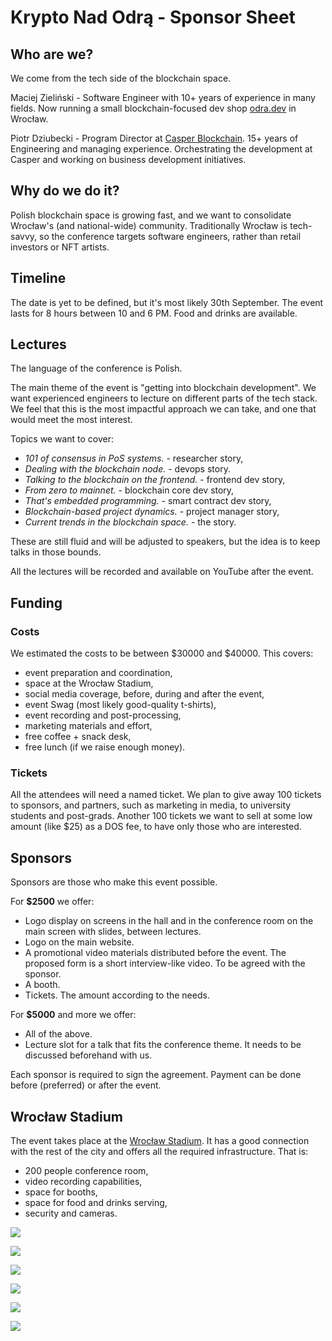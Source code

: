 
# Krypto Nad Odrą - Sponsor Sheet

## Who are we?
We come from the tech side of the blockchain space.

Maciej Zieliński - Software Engineer with 10+ years of experience in many fields. Now running a small blockchain-focused dev shop [odra.dev](https://odra.dev) in Wrocław. 

Piotr Dziubecki - Program Director at [Casper Blockchain](https://casper.network). 15+ years of Engineering and managing experience. Orchestrating the development at Casper and working on business development initiatives.

## Why do we do it?
Polish blockchain space is growing fast, and we want to consolidate Wrocław's (and national-wide) community. Traditionally Wrocław is tech-savvy, so the conference targets software engineers, rather than retail investors or NFT artists.

## Timeline
The date is yet to be defined, but it's most likely 30th September. The event lasts for 8 hours between 10 and 6 PM. Food and drinks are available.

## Lectures
The language of the conference is Polish.

The main theme of the event is "getting into blockchain development". We want experienced engineers to lecture on different parts of the tech stack. We feel that this is the most impactful approach we can take, and one that would meet the most interest.

Topics we want to cover:
- *101 of consensus in PoS systems.* - researcher story,
- *Dealing with the blockchain node.* - devops story.
- *Talking to the blockchain on the frontend.* - frontend dev story,
- *From zero to mainnet.* - blockchain core dev story,
- *That's embedded programming.* - smart contract dev story,
- *Blockchain-based project dynamics.* - project manager story,
- *Current trends in the blockchain space.* - the story.

These are still fluid and will be adjusted to speakers, but the idea is to keep talks in those bounds.

All the lectures will be recorded and available on YouTube after the event.

## Funding

### Costs
We estimated the costs to be between $30000 and $40000. This covers:
- event preparation and coordination,
- space at the Wrocław Stadium,
- social media coverage, before, during and after the event,
- event Swag (most likely good-quality t-shirts),
- event recording and post-processing,
- marketing materials and effort,
- free coffee + snack desk,
- free lunch (if we raise enough money).

### Tickets
All the attendees will need a named ticket. We plan to give away 100 tickets to sponsors, and partners, such as marketing in media, to university students and post-grads. Another 100 tickets we want to sell at some low amount (like $25) as a DOS fee, to have only those who are interested.

## Sponsors
Sponsors are those who make this event possible.

For __$2500__ we offer:
- Logo display on screens in the hall and in the conference room on the main screen with slides, between lectures.
- Logo on the main website.
- A promotional video materials distributed before the event. The proposed form is a short interview-like video. To be agreed with the sponsor.
- A booth.
- Tickets. The amount according to the needs.

For __$5000__ and more we offer:
- All of the above.
- Lecture slot for a talk that fits the conference theme. It needs to be discussed beforehand with us.

Each sponsor is required to sign the agreement.
Payment can be done before (preferred) or after the event.

## Wrocław Stadium
The event takes place at the [Wrocław Stadium](https://tarczynskiarenawroclaw.pl/). It has a good connection with the rest of the city and offers all the required infrastructure. That is:
- 200 people conference room,
- video recording capabilities,
- space for booths,
- space for food and drinks serving,
- security and cameras.

![](img/stadion/stadion-1.jpg)

![](img/stadion/stadion-2.jpg)

![](img/stadion/1.jpg)

![](img/stadion/2.jpg)

![](img/stadion/3.jpg)

![](img/stadion/4.jpg)
